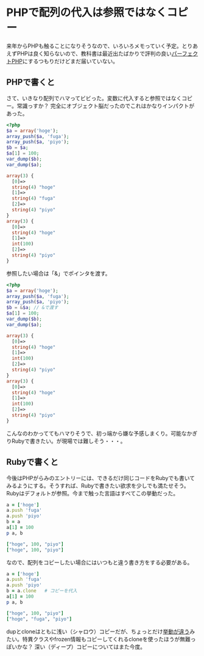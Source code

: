 # PHPで配列の代入は参照ではなくコピー

来年からPHPも触ることになりそうなので、いろいろメモっていく予定。とりあえずPHPは良く知らないので、教科書は最近出たばかりで評判の良い[パーフェクトPHP](http://www.amazon.co.jp/dp/4774144371/ruedap-22)にするつもりだけどまだ届いていない。

<!-- READMORE -->


## PHPで書くと

さて、いきなり配列でハマってビビった。変数に代入すると参照ではなくコピー。常識っすか？ 完全にオブジェクト脳だったのでこれはかなりインパクトがあった。

~~~ php
<?php
$a = array('hoge');
array_push($a, 'fuga');
array_push($a, 'piyo');
$b = $a;
$a[1] = 100;
var_dump($b);
var_dump($a);
~~~

~~~ php
array(3) {
  [0]=>
  string(4) "hoge"
  [1]=>
  string(4) "fuga"
  [2]=>
  string(4) "piyo"
}
array(3) {
  [0]=>
  string(4) "hoge"
  [1]=>
  int(100)
  [2]=>
  string(4) "piyo"
}
~~~

参照したい場合は「&」でポインタを渡す。

~~~ php
<?php
$a = array('hoge');
array_push($a, 'fuga');
array_push($a, 'piyo');
$b = &$a; // &で渡す
$a[1] = 100;
var_dump($b);
var_dump($a);
~~~

~~~ php
array(3) {
  [0]=>
  string(4) "hoge"
  [1]=>
  int(100)
  [2]=>
  string(4) "piyo"
}
array(3) {
  [0]=>
  string(4) "hoge"
  [1]=>
  int(100)
  [2]=>
  string(4) "piyo"
}
~~~

こんなのわかっててもハマりそうで、初っ端から嫌な予感しまくり。可能なかぎりRubyで書きたい。が現場では難しそう・・・。


## Rubyで書くと

今後はPHPがらみのエントリーには、できるだけ同じコードをRubyでも書いてみるようにする。そうすれば、Rubyで書きたい欲求を少しでも満たせそう。Rubyはデフォルトが参照。今まで触った言語はすべてこの挙動だった。

~~~ ruby
a = ['hoge']
a.push 'fuga'
a.push 'piyo'
b = a
a[1] = 100
p a, b
~~~

~~~ ruby
["hoge", 100, "piyo"]
["hoge", 100, "piyo"]
~~~

なので、配列をコピーしたい場合にはいつもと違う書き方をする必要がある。

~~~ ruby
a = ['hoge']
a.push 'fuga'
a.push 'piyo'
b = a.clone   # コピーを代入
a[1] = 100
p a, b
~~~

~~~ ruby
["hoge", 100, "piyo"]
["hoge", "fuga", "piyo"]
~~~

dupとcloneはともに浅い（シャロウ）コピーだが、ちょっとだけ[挙動が違う](http://rurema.clear-code.com/1.8.7/method/Array/i/clone.html)みたい。特異クラスやfrozen情報もコピーしてくれるcloneを使ったほうが無難っぽいかな？ 深い（ディープ）コピーについてはまた今度。
